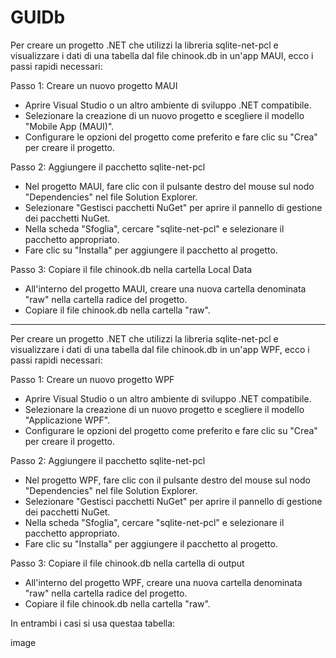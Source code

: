 # GUIDb
Per creare un progetto .NET che utilizzi la libreria sqlite-net-pcl e visualizzare i dati di una tabella dal file chinook.db in un'app MAUI, ecco i passi rapidi necessari:

Passo 1: Creare un nuovo progetto MAUI

* Aprire Visual Studio o un altro ambiente di sviluppo .NET compatibile.
* Selezionare la creazione di un nuovo progetto e scegliere il modello "Mobile App (MAUI)".
* Configurare le opzioni del progetto come preferito e fare clic su "Crea" per creare il progetto.

Passo 2: Aggiungere il pacchetto sqlite-net-pcl

* Nel progetto MAUI, fare clic con il pulsante destro del mouse sul nodo "Dependencies" nel file Solution Explorer.
* Selezionare "Gestisci pacchetti NuGet" per aprire il pannello di gestione dei pacchetti NuGet.
* Nella scheda "Sfoglia", cercare "sqlite-net-pcl" e selezionare il pacchetto appropriato.
* Fare clic su "Installa" per aggiungere il pacchetto al progetto.

Passo 3: Copiare il file chinook.db nella cartella Local Data

* All'interno del progetto MAUI, creare una nuova cartella denominata "raw" nella cartella radice del progetto.
* Copiare il file chinook.db nella cartella "raw".

-----------------------------------------------------------------------------------------------
Per creare un progetto .NET che utilizzi la libreria sqlite-net-pcl e visualizzare i dati di una tabella dal file chinook.db in un'app WPF, ecco i passi rapidi necessari:

Passo 1: Creare un nuovo progetto WPF

* Aprire Visual Studio o un altro ambiente di sviluppo .NET compatibile.
* Selezionare la creazione di un nuovo progetto e scegliere il modello "Applicazione WPF".
* Configurare le opzioni del progetto come preferito e fare clic su "Crea" per creare il progetto.

Passo 2: Aggiungere il pacchetto sqlite-net-pcl

* Nel progetto WPF, fare clic con il pulsante destro del mouse sul nodo "Dependencies" nel file Solution Explorer.
* Selezionare "Gestisci pacchetti NuGet" per aprire il pannello di gestione dei pacchetti NuGet.
* Nella scheda "Sfoglia", cercare "sqlite-net-pcl" e selezionare il pacchetto appropriato.
* Fare clic su "Installa" per aggiungere il pacchetto al progetto.

Passo 3: Copiare il file chinook.db nella cartella di output

* All'interno del progetto WPF, creare una nuova cartella denominata "raw" nella cartella radice del progetto.
* Copiare il file chinook.db nella cartella "raw".

In entrambi i casi si usa questaa tabella:

image

